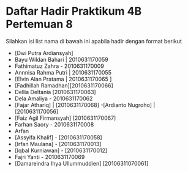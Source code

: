 # Daftar Hadir Praktikum 4B Pertemuan 8
Silahkan isi list nama di bawah ini apabila hadir dengan format berikut

- [Dwi Putra Ardiansyah]
- Bayu Wildan Bahari | 2010631170059
- Fathimatuz Zahra - 2010631170009
- Annnisa Rahma Putri | 2010631170055
- [Elvin Alan Pratama | 2010631170065 ]
- [Fadhillah Ramadhan][2010631170066]
- Dellia Deltania [2010631170063]
- Dela Amaliya - 2010631170062
- [Fajar Athariq] | [2010631170068]
-[Ardianto Nugroho] | [2010631170056]
- [Faiz Agil Firmansyah]  [2010631170067]
- Farhan Saory - 2010631170008
- Arfan
- [Assyifa Khalif] - [2010631170058]
- [Irfan Maulana] - [2010631170013]
- [Iqbal Kurniawan] - [2010631170012]
- Fajri Yanti - 2010631170069
- [Damareindra Ihya Ullummuddien] [20106311070061]
